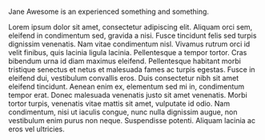 Jane Awesome is an experienced something and something.

Lorem ipsum dolor sit amet, consectetur adipiscing elit. Aliquam orci sem, eleifend in condimentum sed, gravida a nisi. Fusce tincidunt felis sed turpis dignissim venenatis. Nam vitae condimentum nisl. Vivamus rutrum orci id velit finibus, quis lacinia ligula lacinia. Pellentesque a tempor tortor. Cras bibendum urna id diam maximus eleifend. Pellentesque habitant morbi tristique senectus et netus et malesuada fames ac turpis egestas. Fusce in eleifend dui, vestibulum convallis eros. Duis consectetur nibh sit amet eleifend tincidunt. Aenean enim ex, elementum sed mi in, condimentum tempor erat. Donec malesuada venenatis justo sit amet venenatis. Morbi tortor turpis, venenatis vitae mattis sit amet, vulputate id odio. Nam condimentum, nisi ut iaculis congue, nunc nulla dignissim augue, non vestibulum enim purus non neque. Suspendisse potenti. Aliquam lacinia ac eros vel ultricies. 
